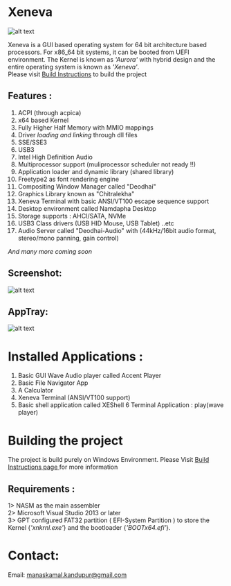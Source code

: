 # Xeneva

![alt text](https://github.com/manaskamal/XenevaOS/blob/master/XeLogo.jpg?raw=true)

Xeneva is a GUI based operating system for 64 bit architecture based processors. For x86_64
bit systems, it can be booted from UEFI environment. The Kernel is known as _'Aurora'_ 
with hybrid design and the entire operating system is known as _'Xeneva'_.<br> Please visit [Build Instructions](Docs/BuildInstructions.md) to build the project

## __Features__ :
1. ACPI (through acpica)
2. x64 based Kernel
3. Fully Higher Half Memory with MMIO mappings
4. Driver _loading and linking_ through dll files
5. SSE/SSE3
6. USB3
7. Intel High Definition Audio
8. Multiprocessor support (muliprocessor scheduler not ready !!)
9. Application loader and dynamic library (shared library)
10. Freetype2 as font rendering engine
12. Compositing Window Manager called "Deodhai"
13. Graphics Library known as "Chitralekha"
13. Xeneva Terminal with basic ANSI/VT100 escape sequence support
14. Desktop environment called Namdapha Desktop
15. Storage supports : AHCI/SATA, NVMe
16. USB3 Class drivers (USB HID Mouse, USB Tablet) ..etc
17. Audio Server called "Deodhai-Audio" with 
    (44kHz/16bit audio format, stereo/mono panning, gain control)


_And many more coming soon_

## Screenshot:

![alt text](https://github.com/manaskamal/XenevaOS/blob/master/XenevaV1_2.png?raw=true)

## AppTray:

![alt text](https://github.com/manaskamal/XenevaOS/blob/master/apptray.png?raw=true)

# Installed Applications :

1. Basic GUI Wave Audio player called Accent Player
2. Basic File Navigator App
3. A Calculator
4. Xeneva Terminal (ANSI/VT100 support)
5. Basic shell application called XEShell
6  Terminal Application : play(wave player)

# Building the project

The project is build purely on Windows Environment. Please Visit [Build Instructions page ](Docs/BuildInstructions.md) for more information

## __Requirements__ : 
1> NASM as the main assembler <br>
2> Microsoft Visual Studio 2013 or later <br>
3> GPT configured FAT32 partition ( EFI-System Partition ) to store 
   the Kernel {_'xnkrnl.exe'_} and the bootloader {_'BOOTx64.efi'_}.

# Contact:

Email: manaskamal.kandupur@gmail.com